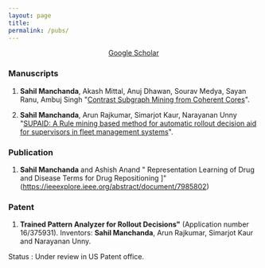 ```yaml
---
layout: page
title: 
permalink: /pubs/
---
```


<p align="center">
<a href = "https://scholar.google.com/citations?user=OPyjQHwAAAAJ&hl=en">Google Scholar</a>
</p>

### Manuscripts

1.   **Sahil Manchanda**, Akash Mittal, Anuj Dhawan, Sourav Medya, Sayan Ranu, Ambuj Singh "[Contrast Subgraph Mining from Coherent Cores](https://arxiv.org/abs/1903.03332)".

2. **Sahil Manchanda**, Arun Rajkumar, Simarjot Kaur, Narayanan Unny "[SUPAID: A Rule mining based method for automatic rollout decision aid for supervisors in fleet management systems](https://arxiv.org/ftp/arxiv/papers/2001/2001.03386.pdf/)".

### Publication
1. **Sahil Manchanda** and Ashish Anand " Representation Learning of Drug and Disease Terms for Drug Repositioning ]" (https://ieeexplore.ieee.org/abstract/document/7985802)

### Patent
1. **Trained Pattern Analyzer for Rollout Decisions"** (Application number 16/375931).
Inventors: **Sahil Manchanda**, Arun Rajkumar, Simarjot Kaur and Narayanan Unny.

  Status : Under review in US Patent office.

